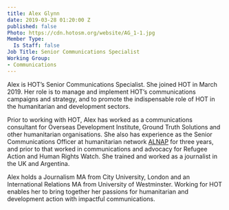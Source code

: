 ```yaml
---
title: Alex Glynn
date: 2019-03-28 01:20:00 Z
published: false
Photo: https://cdn.hotosm.org/website/AG_1-1.jpg
Member Type:
  Is Staff: false
Job Title: Senior Communications Specialist
Working Group:
- Communications
---
```


Alex is HOT’s Senior Communications Specialist. She joined HOT in March 2019. Her role is to manage and implement HOT’s communications campaigns and strategy, and to promote the indispensable role of HOT in the humanitarian and development sectors. 

Prior to working with HOT, Alex has worked as a communications consultant for Overseas Development Institute, Ground Truth Solutions and other humanitarian organisations. She also has experience as the Senior Communications Officer at humanitarian network [ALNAP](http://alnap.org/) for three years, and prior to that worked in communications and advocacy for Refugee Action and Human Rights Watch. She trained and worked as a journalist in the UK and Argentina. 

Alex holds a Journalism MA from City University, London and an International Relations MA from University of Westminster. Working for HOT enables her to bring together her passions for humanitarian and development action with impactful communications.
